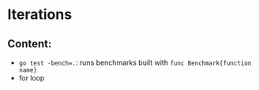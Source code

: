 # Iterations

## Content:

- ``go test -bench=.``: runs benchmarks built with ``func Benchmark{function name}``
- for loop